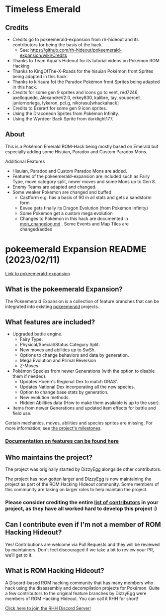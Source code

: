 # Timeless Emerald

## Credits

- Credits go to pokeemerald-expansion from rh-hideout and its contributors for being the basis of the hack.
    - See: https://github.com/rh-hideout/pokeemerald-expansion/wiki/Credits
- Thanks to Team Aqua's Hideout for its tutorial videos on Pokémon ROM Hacking.
- Thanks to KingOfThe-X-Roads for the hisuian Pokémon front Sprites being adapted in this hack.
- Thanks to kiriaura fot the Paradox Pokémon front Sprites being adapted in this hack.
- Credits for some gen 9 sprites and icons go to vent, red7246, axelloquedo, AlexandreV2.0, erkey830, kalibre, tay, soupercell, juniornoriega, lykeron, pcl.g, nikorasu[whackahack]
- Credits to Ezerart for some gen 9 icon sprites.
- Using the Draconeon Sprites from Pokémon Infinity.
- Using the Wyrdeer Back Sprite from darklight177.

## About

This is a Pokémon Emerald ROM-Hack being mostly based on Emerald but especially adding some Hisuian, Paradox and Custom Paradox Mons.

Additional Features
- Hisuian, Paradox and Custom Paradox Mons are added.
- Features of the pokeemerald-expansion are included such as Fairy Type, move category split, newer moves and some Mons up to Gen 8.
- Enemy Teams are adapted and changed.
- Some weaker Pokémon are changed and buffed
    - Castform e.g. has a basis of 90 in all stats and gets a sandstorm form
    - Eevee gets finally its Dragon Evolution (from Pokémon Infinity)
    - Some Pokémon get a custom mega evolution
    - Changes to Pokémon in this hack are documented in [mon_changelog.md](./mon_changelog.md)
. Some Events and Map Tiles are changed/added

# pokeemerald Expansion README (2023/02/11)
[Link to pokeemerald-expansion](https://github.com/rh-hideout/pokeemerald-expansion)

## What is the pokeemerald Expansion?

The Pokeemerald Expansion is a collection of feature branches that can be integrated into existing [pokeemerald](https://github.com/pret/pokeemerald) projects.

## What features are included?
- Upgraded battle engine.
    - Fairy Type.
    - Physical/Special/Status Category Split.
    - New moves and abilities up to SwSh.
    - Options to change behaviors and data by generation.
    - Mega Evolution and Primal Reversion
    - Z-Moves
- Pokémon Species from newer Generations (with the option to disable them if needed).
    - Updates Hoenn's Regional Dex to match ORAS'.
    - Updates National Dex incorporating all the new species.
    - Option to change base stats by generation.
    - New evolution methods.
    - Hidden Abilities data (How to make them available is up to the user).
- Items from newer Generations and updated item effects for battle and field use.

Certain mechanics, moves, abilities and species sprites are missing. For more information, see [the project's milestones](https://github.com/rh-hideout/pokeemerald-expansion/milestones).

### [Documentation on features can be found here](https://github.com/rh-hideout/pokeemerald-expansion/wiki)

## Who maintains the project?

The project was originally started by DizzyEgg alongside other contributors.

The project has now gotten larger and DizzyEgg is now maintaining the project as part of the ROM Hacking Hideout community. Some members of this community are taking on larger roles to help maintain the project.

### Please consider crediting the entire [list of contributors](https://github.com/rh-hideout/pokeemerald-expansion/wiki/Credits) in your project, as they have all worked hard to develop this project :)

## Can I contribute even if I'm not a member of ROM Hacking Hideout?

Yes! Contributions are welcome via Pull Requests and they will be reviewed by maintainers. Don't feel discouraged if we take a bit to review your PR, we'll get to it.

## What is ROM Hacking Hideout?

A Discord-based ROM hacking community that has many members who hack using the disassembly and decompilation projects for Pokémon. Quite a few contributors to the original feature branches by DizzyEgg were members of ROM Hacking Hideout. You can call it RHH for short!

[Click here to join the RHH Discord Server!](https://discord.gg/6CzjAG6GZk)

